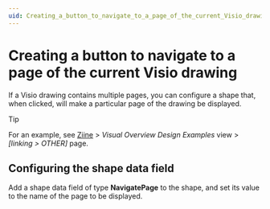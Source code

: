 ```yaml
---
uid: Creating_a_button_to_navigate_to_a_page_of_the_current_Visio_drawing
---
```


# Creating a button to navigate to a page of the current Visio drawing

If a Visio drawing contains multiple pages, you can configure a shape that, when clicked, will make a particular page of the drawing be displayed.

> [!TIP]
> For an example, see [Ziine](xref:ZiineDemoSystem) > *Visual Overview Design Examples* view > *[linking > OTHER]* page.

## Configuring the shape data field

Add a shape data field of type **NavigatePage** to the shape, and set its value to the name of the page to be displayed.
